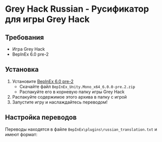 # Grey Hack Russian - Русификатор для игры Grey Hack

## Требования
- Игра Grey Hack
- BepInEx 6.0 pre-2

## Установка
1. Установите [BepInEx 6.0 pre-2](https://github.com/BepInEx/BepInEx/releases/tag/v6.0.0-pre.2)
   - Скачайте файл `BepInEx_Unity.Mono_x64_6.0.0-pre.2.zip`
   - Распакуйте его в корневую папку игры Grey Hack
2. Распакуйте содержимое этого архива в папку с игрой
3. Запустите игру и наслаждайтесь переводом!

## Настройка переводов
Переводы находятся в файле `BepInEx\plugins\russian_translation.txt` и имеют формат:

